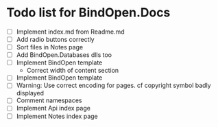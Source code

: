 Todo list for BindOpen.Docs
====

- [ ] Implement index.md from Readme.md
- [ ] Add radio buttons correctly
- [ ] Sort files in Notes page
- [ ] Add BindOpen.Databases dlls too
- [ ] Implement BindOpen template
	- Correct width of content section
- [ ] Implement BindOpen template
- [ ] Warning: Use correct encoding for pages. cf copyright symbol badly displayed
- [ ] Comment namespaces
- [ ] Implement Api index page
- [ ] Implement Notes index page
